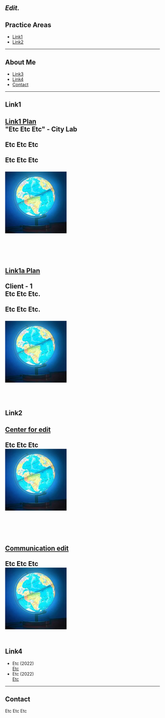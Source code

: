 <i>Edit.</i>
---

## Practice Areas
- [ Link1 ](#link1)<br>
- [ Link2 ](#link2)<br>

---

## About Me
- [ Link3 ](#link3)<br>
- [ Link4 ](#link4)<br>
- [ Contact ](#contact)<br>

---
<a name="link1"></a>
## Link1 
[Link1 Plan](https://github.com/christosgk)
<br>
"Etc Etc Etc" - City Lab<br>
<br>
Etc Etc Etc<br>
<br>
Etc Etc Etc
<br><br>
<img src="images/logo.png?raw=true"/>
<br>
<br>
---
<br><br>
[Link1a Plan](https://github.com/christosgk)
<br>
<br>Client - 1
<br>
Etc Etc Etc.<br>
<br>
Etc Etc Etc.<br>
<br>
<img src="images/logo.png?raw=true"/>
<br>
---
<br><br>

<a name="Link2"></a>
## Link2
[Center for edit](https://github.com/ChristosGk)
<br><br>
Etc Etc Etc<br>
<img src="images/logo.png?raw=true"/><br>
<br>
---
<br><br>
[Communication edit](https://github.com/ChristosGk)
<br><br>
Etc Etc Etc <br>
<img src="images/logo.png?raw=true"/><br>
<br>
---

<a name="Link4"></a>
## Link4

- Etc (2022) <br>[Etc](https://github.com/ChristosGk)
- Etc (2022)<br>[Etc](https://github.com/ChristosGk)
---

<a name="contact"></a>
## Contact

Etc Etc Etc
